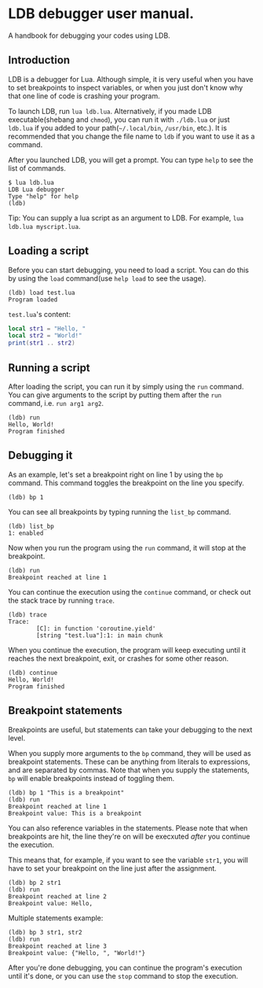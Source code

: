# LDB debugger user manual.
A handbook for debugging your codes using LDB.

## Introduction
LDB is a debugger for Lua. Although simple, it is very useful when you have to set breakpoints to inspect variables, or when you just don't know why that one line of code is crashing your program.

To launch LDB, run `lua ldb.lua`. Alternatively, if you made LDB executable(shebang and `chmod`), you can run it with `./ldb.lua` or just `ldb.lua` if you added to your path(`~/.local/bin`, `/usr/bin`, etc.). It is recommended that you change the file name to `ldb` if you want to use it as a command.

After you launched LDB, you will get a prompt. You can type `help` to see the list of commands.

```
$ lua ldb.lua 
LDB Lua debugger
Type "help" for help
(ldb) 
```

Tip: You can supply a lua script as an argument to LDB. For example, `lua ldb.lua myscript.lua`.

## Loading a script
Before you can start debugging, you need to load a script. You can do this by using the `load` command(use `help load` to see the usage).

```
(ldb) load test.lua
Program loaded
```

`test.lua`'s content:

```lua
local str1 = "Hello, "
local str2 = "World!"
print(str1 .. str2)
```

## Running a script
After loading the script, you can run it by simply using the `run` command. You can give arguments to the script by putting  them after the `run` command, i.e. `run arg1 arg2`.

```
(ldb) run
Hello, World!
Program finished
```

## Debugging it
As an example, let's set a breakpoint right on line 1 by using the `bp` command. This command toggles the breakpoint on the line you specify.

```
(ldb) bp 1
```

You can see all breakpoints by typing running the `list_bp` command.

```
(ldb) list_bp
1: enabled
```

Now when you run the program using the `run` command, it will stop at the breakpoint.

```
(ldb) run
Breakpoint reached at line 1
```

You can continue the execution using the `continue` command, or check out the stack trace by running `trace`.

```
(ldb) trace
Trace:
        [C]: in function 'coroutine.yield'
        [string "test.lua"]:1: in main chunk
```

When you continue the execution, the program will keep executing until it reaches the next breakpoint, exit, or crashes for some other reason.

```
(ldb) continue
Hello, World!
Program finished
```

## Breakpoint statements
Breakpoints are useful, but statements can take your debugging to the next level.

When you supply more arguments to the `bp` command, they will be used as breakpoint statements. These can be anything from literals to expressions, and are separated by commas. Note that when you supply the statements, `bp` will enable breakpoints instead of toggling them.

```
(ldb) bp 1 "This is a breakpoint"
(ldb) run
Breakpoint reached at line 1
Breakpoint value: This is a breakpoint
```

You can also reference variables in the statements. Please note that when breakpoints are hit, the line they're on will be execxuted *after* you continue the execution.

This means that, for example, if you want to see the variable `str1`, you will have to set your breakpoint on the line just after the assignment.

```
(ldb) bp 2 str1
(ldb) run
Breakpoint reached at line 2
Breakpoint value: Hello, 
```

Multiple statements example:

```
(ldb) bp 3 str1, str2
(ldb) run
Breakpoint reached at line 3
Breakpoint value: {"Hello, ", "World!"}
```

After you're done debugging, you can continue the program's execution until it's done, or you can use the `stop` command to stop the execution.
